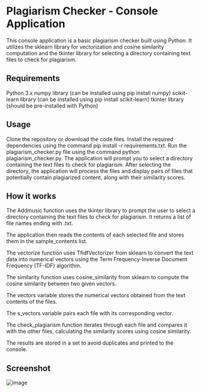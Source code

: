 # Plagiarism Checker - Console Application
This console application is a basic plagiarism checker built using Python. It utilizes the sklearn library for vectorization and cosine similarity computation and the tkinter library for selecting a directory containing text files to check for plagiarism.

## Requirements
Python 3.x
numpy library (can be installed using pip install numpy)
scikit-learn library (can be installed using pip install scikit-learn)
tkinter library (should be pre-installed with Python)
## Usage
Clone the repository or download the code files.
Install the required dependencies using the command pip install -r requirements.txt.
Run the plagiarism_checker.py file using the command python plagiarism_checker.py.
The application will prompt you to select a directory containing the text files to check for plagiarism.
After selecting the directory, the application will process the files and display pairs of files that potentially contain plagiarized content, along with their similarity scores.
## How it works
The Addmusic function uses the tkinter library to prompt the user to select a directory containing the text files to check for plagiarism. It returns a list of file names ending with .txt.

The application then reads the contents of each selected file and stores them in the sample_contents list.

The vectorize function uses TfidfVectorizer from sklearn to convert the text data into numerical vectors using the Term Frequency-Inverse Document Frequency (TF-IDF) algorithm.

The similarity function uses cosine_similarity from sklearn to compute the cosine similarity between two given vectors.

The vectors variable stores the numerical vectors obtained from the text contents of the files.

The s_vectors variable pairs each file with its corresponding vector.

The check_plagiarism function iterates through each file and compares it with the other files, calculating the similarity scores using cosine similarity.

The results are stored in a set to avoid duplicates and printed to the console.

## Screenshot

![image](https://github.com/Mohd-ZaidCode/plagiarism-checker/assets/127447741/3be48fcc-24d7-42ca-a289-c1cc1d1e8d45)

